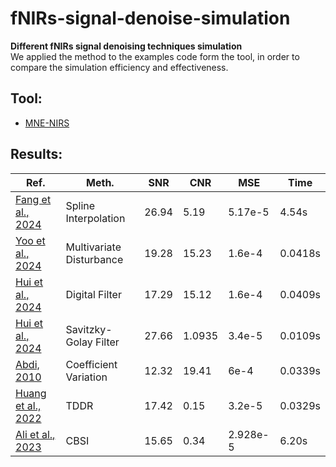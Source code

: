 # fNIRs-signal-denoise-simulation
__Different fNIRs signal denoising techniques simulation__  
We applied the method to the examples code form the tool, in order to compare the simulation efficiency and effectiveness.

## Tool:
- [MNE-NIRS](https://mne.tools/mne-nirs/stable/index.html)

## Results:
<table>
  <thead>
    <tr>
      <th>Ref.</th>
      <th>Meth.</th>
      <th>SNR</th>
      <th>CNR</th>
      <th>MSE</th>
      <th>Time</th>
    </tr>
  </thead>
  <tbody>
    <tr>
      <td><a href="#fang2024motion">Fang et al., 2024</a></td>
      <td>Spline Interpolation</td>
      <td>26.94</td>
      <td>5.19</td>
      <td>5.17e-5</td>
      <td>4.54s</td>
    </tr>
    <tr>
      <td><a href="#yoo2024multivariate">Yoo et al., 2024</a></td>
      <td>Multivariate Disturbance</td>
      <td>19.28</td>
      <td>15.23</td>
      <td>1.6e-4</td>
      <td>0.0418s</td>
    </tr>
    <tr>
      <td><a href="#hui2024exploring">Hui et al., 2024</a></td>
      <td>Digital Filter</td>
      <td>17.29</td>
      <td>15.12</td>
      <td>1.6e-4</td>
      <td>0.0409s</td>
    </tr>
    <tr>
      <td><a href="#hui2024exploring">Hui et al., 2024</a></td>
      <td>Savitzky-Golay Filter</td>
      <td>27.66</td>
      <td>1.0935</td>
      <td>3.4e-5</td>
      <td>0.0109s</td>
    </tr>
    <tr>
      <td><a href="#abdi2010coefficient">Abdi, 2010</a></td>
      <td>Coefficient Variation</td>
      <td>12.32</td>
      <td>19.41</td>
      <td>6e-4</td>
      <td>0.0339s</td>
    </tr>
    <tr>
      <td><a href="#huang2022motion">Huang et al., 2022</a></td>
      <td>TDDR</td>
      <td>17.42</td>
      <td>0.15</td>
      <td>3.2e-5</td>
      <td>0.0329s</td>
    </tr>
    <tr>
      <td><a href="#ali2023correlation">Ali et al., 2023</a></td>
      <td>CBSI</td>
      <td>15.65</td>
      <td>0.34</td>
      <td>2.928e-5</td>
      <td>6.20s</td>
    </tr>
  </tbody>
</table>
